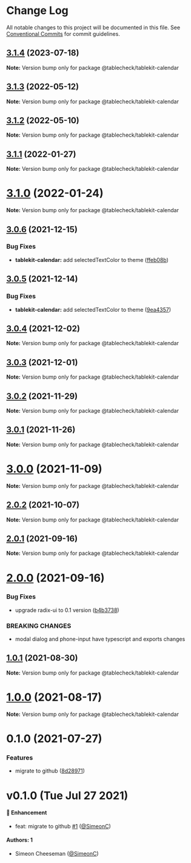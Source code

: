 # Change Log

All notable changes to this project will be documented in this file.
See [Conventional Commits](https://conventionalcommits.org) for commit guidelines.

## [3.1.4](https://github.com/tablecheck/tablekit/compare/@tablecheck/tablekit-calendar@3.1.3...@tablecheck/tablekit-calendar@3.1.4) (2023-07-18)

**Note:** Version bump only for package @tablecheck/tablekit-calendar





## [3.1.3](https://github.com/tablecheck/tablekit/compare/@tablecheck/tablekit-calendar@3.1.2...@tablecheck/tablekit-calendar@3.1.3) (2022-05-12)

**Note:** Version bump only for package @tablecheck/tablekit-calendar





## [3.1.2](https://github.com/tablecheck/tablekit/compare/@tablecheck/tablekit-calendar@3.1.1...@tablecheck/tablekit-calendar@3.1.2) (2022-05-10)

**Note:** Version bump only for package @tablecheck/tablekit-calendar





## [3.1.1](https://github.com/tablecheck/tablekit/compare/@tablecheck/tablekit-calendar@3.1.0...@tablecheck/tablekit-calendar@3.1.1) (2022-01-27)

**Note:** Version bump only for package @tablecheck/tablekit-calendar





# [3.1.0](https://github.com/tablecheck/tablekit/compare/@tablecheck/tablekit-calendar@3.0.6...@tablecheck/tablekit-calendar@3.1.0) (2022-01-24)

**Note:** Version bump only for package @tablecheck/tablekit-calendar





## [3.0.6](https://github.com/tablecheck/tablekit/compare/@tablecheck/tablekit-calendar@3.0.5...@tablecheck/tablekit-calendar@3.0.6) (2021-12-15)


### Bug Fixes

* **tablekit-calendar:** add selectedTextColor to theme ([ffeb08b](https://github.com/tablecheck/tablekit/commit/ffeb08be5950fc3ea403278471489f8401b84383))





## [3.0.5](https://github.com/tablecheck/tablekit/compare/@tablecheck/tablekit-calendar@3.0.4...@tablecheck/tablekit-calendar@3.0.5) (2021-12-14)


### Bug Fixes

* **tablekit-calendar:** add selectedTextColor to theme ([9ea4357](https://github.com/tablecheck/tablekit/commit/9ea4357897ab6af1515b3028b11ff049826aa330))





## [3.0.4](https://github.com/tablecheck/tablekit/compare/@tablecheck/tablekit-calendar@3.0.3...@tablecheck/tablekit-calendar@3.0.4) (2021-12-02)

**Note:** Version bump only for package @tablecheck/tablekit-calendar





## [3.0.3](https://github.com/tablecheck/tablekit/compare/@tablecheck/tablekit-calendar@3.0.2...@tablecheck/tablekit-calendar@3.0.3) (2021-12-01)

**Note:** Version bump only for package @tablecheck/tablekit-calendar





## [3.0.2](https://github.com/tablecheck/tablekit/compare/@tablecheck/tablekit-calendar@3.0.1...@tablecheck/tablekit-calendar@3.0.2) (2021-11-29)

**Note:** Version bump only for package @tablecheck/tablekit-calendar





## [3.0.1](https://github.com/tablecheck/tablekit/compare/@tablecheck/tablekit-calendar@3.0.0...@tablecheck/tablekit-calendar@3.0.1) (2021-11-26)

**Note:** Version bump only for package @tablecheck/tablekit-calendar





# [3.0.0](https://github.com/tablecheck/tablekit/compare/@tablecheck/tablekit-calendar@2.0.2...@tablecheck/tablekit-calendar@3.0.0) (2021-11-09)

**Note:** Version bump only for package @tablecheck/tablekit-calendar





## [2.0.2](https://github.com/tablecheck/tablekit/compare/@tablecheck/tablekit-calendar@2.0.1...@tablecheck/tablekit-calendar@2.0.2) (2021-10-07)

**Note:** Version bump only for package @tablecheck/tablekit-calendar





## [2.0.1](https://github.com/tablecheck/tablekit/compare/@tablecheck/tablekit-calendar@2.0.0...@tablecheck/tablekit-calendar@2.0.1) (2021-09-16)

**Note:** Version bump only for package @tablecheck/tablekit-calendar





# [2.0.0](https://github.com/tablecheck/tablekit/compare/@tablecheck/tablekit-calendar@1.0.1...@tablecheck/tablekit-calendar@2.0.0) (2021-09-16)


### Bug Fixes

* upgrade radix-ui to 0.1 version ([b4b3738](https://github.com/tablecheck/tablekit/commit/b4b37383c5f641207e87c1f874b34ca007995460))


### BREAKING CHANGES

* modal dialog and phone-input have typescript and exports changes





## [1.0.1](https://github.com/tablecheck/tablekit/compare/@tablecheck/tablekit-calendar@1.0.0...@tablecheck/tablekit-calendar@1.0.1) (2021-08-30)

**Note:** Version bump only for package @tablecheck/tablekit-calendar





# [1.0.0](https://github.com/tablecheck/tablekit/compare/@tablecheck/tablekit-calendar@0.1.0...@tablecheck/tablekit-calendar@1.0.0) (2021-08-17)

**Note:** Version bump only for package @tablecheck/tablekit-calendar





# 0.1.0 (2021-07-27)


### Features

* migrate to github ([8d28971](https://github.com/tablecheck/tablekit/commit/8d28971175010fcb2a3cd9c48a749e7af1bdc9f9))





# v0.1.0 (Tue Jul 27 2021)

#### 🚀 Enhancement

- feat: migrate to github [#1](https://github.com/tablecheck/tablekit/pull/1) ([@SimeonC](https://github.com/SimeonC))

#### Authors: 1

- Simeon Cheeseman ([@SimeonC](https://github.com/SimeonC))
